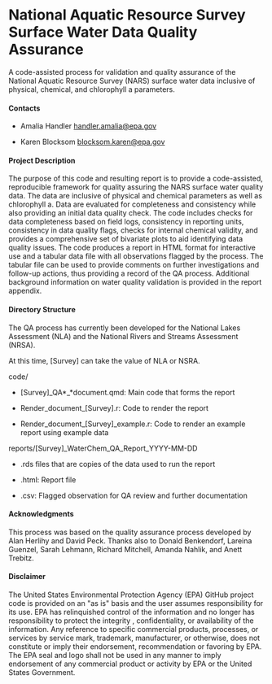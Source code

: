 # National Aquatic Resource Survey Surface Water Data Quality Assurance

A code-assisted process for validation and quality assurance of the National Aquatic Resource Survey (NARS) surface water data inclusive of physical, chemical, and chlorophyll a parameters.

#### Contacts

-   Amalia Handler [handler.amalia\@epa.gov](mailto:handler.amalia@epa.gov)

-   Karen Blocksom [blocksom.karen\@epa.gov](mailto:blocksom.karen@epa.gov)

#### Project Description

The purpose of this code and resulting report is to provide a code-assisted, reproducible framework for quality assuring the NARS surface water quality data. The data are inclusive of physical and chemical parameters as well as chlorophyll a. Data are evaluated for completeness and consistency while also providing an initial data quality check. The code includes checks for data completeness based on field logs, consistency in reporting units, consistency in data quality flags, checks for internal chemical validity, and provides a comprehensive set of bivariate plots to aid identifying data quality issues. The code produces a report in HTML format for interactive use and a tabular data file with all observations flagged by the process. The tabular file can be used to provide comments on further investigations and follow-up actions, thus providing a record of the QA process. Additional background information on water quality validation is provided in the report appendix.

#### Directory Structure

The QA process has currently been developed for the National Lakes Assessment (NLA) and the National Rivers and Streams Assessment (NRSA).

At this time, [Survey] can take the value of NLA or NSRA.

code/

-   [Survey]\_QA*\_*document.qmd: Main code that forms the report

-   Render_document\_[Survey].r: Code to render the report

-   Render_document\_[Survey]\_example.r: Code to render an example report using example data

reports/[Survey]\_WaterChem_QA_Report_YYYY-MM-DD

-   .rds files that are copies of the data used to run the report

-   .html: Report file

-   .csv: Flagged observation for QA review and further documentation

#### Acknowledgments

This process was based on the quality assurance process developed by Alan Herlihy and David Peck. Thanks also to Donald Benkendorf, Lareina Guenzel, Sarah Lehmann, Richard Mitchell, Amanda Nahlik, and Anett Trebitz.

#### Disclaimer

The United States Environmental Protection Agency (EPA) GitHub project code is provided on an "as is" basis and the user assumes responsibility for its use. EPA has relinquished control of the information and no longer has responsibility to protect the integrity , confidentiality, or availability of the information. Any reference to specific commercial products, processes, or services by service mark, trademark, manufacturer, or otherwise, does not constitute or imply their endorsement, recommendation or favoring by EPA. The EPA seal and logo shall not be used in any manner to imply endorsement of any commercial product or activity by EPA or the United States Government.
